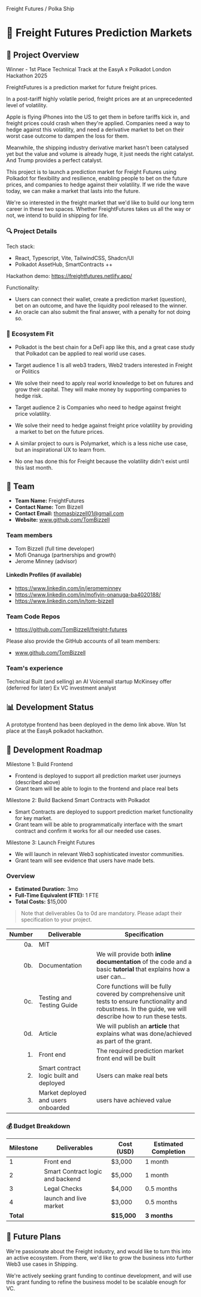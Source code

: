 Freight Futures / Polka Ship

# 📝 Freight Futures Prediction Markets

## 🌟 Project Overview

Winner - 1st Place Technical Track at the EasyA x Polkadot London Hackathon 2025

FreightFutures is a prediction market for future freight prices.

In a post-tariff highly volatile period, freight prices are at an unprecedented level of volatility.

Apple is flying iPhones into the US to get them in before tariffs kick in, and freight prices could crash when they're applied. Companies need a way to hedge against this volatility, and need a derivative market to bet on their worst case outcome to dampen the loss for them.

Meanwhile, the shipping industry derivative market hasn't been catalysed yet but the value and volume is already huge, it just needs the right catalyst. And Trump provides a perfect catalyst. 

This project is to launch a prediction market for Freight Futures using Polkadot for flexibility and resilience, enabling people to bet on the future prices, and companies to hedge against their volatility. If we ride the wave today, we can make a market that lasts into the future.


We're so interested in the freight market that we'd like to build our long term career in these two spaces. Whether FreightFutures takes us all the way or not, we intend to build in shipping for life.



### 🔍 Project Details

Tech stack:
 - React, Typescript, Vite, TailwindCSS, Shadcn/UI
 - Polkadot AssetHub, SmartContracts ++

Hackathon demo: https://freightfutures.netlify.app/

Functionality:
 - Users can connect their wallet, create a prediction market (question), bet on an outcome, and have the liquidity pool released to the winner. 
 - An oracle can also submit the final answer, with a penalty for not doing so.


### 🧩 Ecosystem Fit

 - Polkadot is the best chain for a DeFi app like this, and a great case study that Polkadot can be applied to real world use cases.

 - Target audience 1 is all web3 traders, Web2 traders interested in Freight or Politics
 - We solve their need to apply real world knowledge to bet on futures and grow their capital. They will make money by supporting companies to hedge risk. 

 - Target audience 2 is Companies who need to hedge against freight price volatility.
 - We solve their need to hedge against freight price volatility by providing a market to bet on the future prices.

 - A similar project to ours is Polymarket, which is a less niche use case, but an inspirational UX to learn from.
 - No one has done this for Freight because the volatility didn't exist until this last month.


## 👥 Team

- **Team Name:** FreightFutures
- **Contact Name:** Tom Bizzell
- **Contact Email:** thomasbizzell01@gmail.com
- **Website:** www.github.com/TomBizzell

### Team members

 - Tom Bizzell (full time developer)
 - Mofi Onanuga (partnerships and growth)
 - Jerome Minney (advisor)


#### LinkedIn Profiles (if available)

 - https://www.linkedin.com/in/jeromeminney
 - https://www.linkedin.com/in/mofiyin-onanuga-ba4020188/
 - https://www.linkedin.com/in/tom-bizzell

### Team Code Repos

- https://github.com/TomBizzell/freight-futures

Please also provide the GitHub accounts of all team members:

 - www.github.com/TomBizzell

### Team's experience

Technical
Built (and selling) an AI Voicemail startup
McKinsey offer (deferred for later)
Ex VC investment analyst

## 📊 Development Status

A prototype frontend has been deployed in the demo link above. Won 1st place at the EasyA polkadot hackathon.

## 📅 Development Roadmap


Milestone 1: Build Frontend
 - Frontend is deployed to support all prediction market user journeys (described above)
 - Grant team will be able to login to the frontend and place real bets

Milestone 2: Build Backend Smart Contracts with Polkadot
 - Smart Contracts are deployed to support prediction market functionality for key market.
 - Grant team will be able to programmatically interface with the smart contract and confirm it works for all our needed use cases.

Milestone 3: Launch Freight Futures
 - We will launch in relevant Web3 sophisticated investor communities.
 - Grant team will see evidence that users have made bets.


### Overview

- **Estimated Duration:** 3mo
- **Full-Time Equivalent (FTE):**  1 FTE
- **Total Costs:** $15,000

> Note that deliverables 0a to 0d are mandatory. Please adapt their specification to your project.

| Number | Deliverable | Specification |
| -----: | ----------- | ------------- |
| 0a. | MIT |
| 0b. | Documentation | We will provide both **inline documentation** of the code and a basic **tutorial** that explains how a user can... |
| 0c. | Testing and Testing Guide | Core functions will be fully covered by comprehensive unit tests to ensure functionality and robustness. In the guide, we will describe how to run these tests. |
| 0d. | Article | We will publish an **article** that explains what was done/achieved as part of the grant. |
| 1. | Front end | The required prediction market front end will be built |
| 2. | Smart contract logic built and deployed | Users can make real bets |
| 3. | Market deployed and users onboarded | users have achieved value |

### 💰 Budget Breakdown

| Milestone | Deliverables | Cost (USD) | Estimated Completion |
| --- | --- | --- | --- |
| 1 | Front end | $3,000 | 1 month |
| 2 | Smart Contract logic and backend | $5,000 | 1 month |
| 3 | Legal Checks | $4,000 | 0.5 months |
| 4 | launch and live market | $3,000 | 0.5 months |
| **Total** | | **$15,000** | **3 months** |

## 🔮 Future Plans

We're passionate about the Freight industry, and would like to turn this into an active ecosystem. From there, we'd like to grow the business into further Web3 use cases in Shipping.

We're actively seeking grant funding to continue development, and will use this grant funding to refine the business model to be scalable enough for VC.

